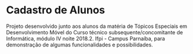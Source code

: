 # Cadastro de Alunos
Projeto desenvolvido junto aos alunos da matéria de Tópicos Especiais em Desenvolvimento Móvel do Curso técnico subsequente/concomitante de Informática, módulo IV noite 2018.2. Ifpi - Campus Parnaíba, para demonstração de algumas funcionalidades e possibilidades.
